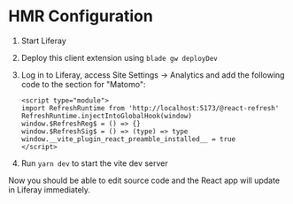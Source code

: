 # HMR Configuration

1. Start Liferay

1. Deploy this client extension using `blade gw deployDev`

1. Log in to Liferay, access Site Settings -> Analytics and add the following code to the section for "Matomo":

	```
	<script type="module">
	import RefreshRuntime from 'http://localhost:5173/@react-refresh'
	RefreshRuntime.injectIntoGlobalHook(window)
	window.$RefreshReg$ = () => {}
	window.$RefreshSig$ = () => (type) => type
	window.__vite_plugin_react_preamble_installed__ = true
	</script>
	```

1. Run `yarn dev` to start the vite dev server

Now you should be able to edit source code and the React app will update in Liferay immediately.